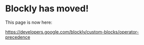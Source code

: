 # Blockly has moved! #

This page is now here:

https://developers.google.com/blockly/custom-blocks/operator-precedence